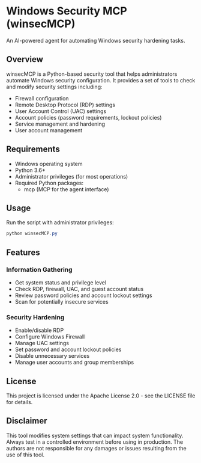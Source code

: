 # Windows Security MCP (winsecMCP)

An AI-powered agent for automating Windows security hardening tasks.

## Overview

winsecMCP is a Python-based security tool that helps administrators automate Windows security configuration. It provides a set of tools to check and modify security settings including:

- Firewall configuration
- Remote Desktop Protocol (RDP) settings
- User Account Control (UAC) settings
- Account policies (password requirements, lockout policies)
- Service management and hardening
- User account management

## Requirements

- Windows operating system
- Python 3.6+
- Administrator privileges (for most operations)
- Required Python packages:
  - mcp (MCP for the agent interface)

## Usage

Run the script with administrator privileges:

```powershell
python winsecMCP.py
```

## Features

### Information Gathering
- Get system status and privilege level
- Check RDP, firewall, UAC, and guest account status
- Review password policies and account lockout settings
- Scan for potentially insecure services

### Security Hardening
- Enable/disable RDP
- Configure Windows Firewall
- Manage UAC settings
- Set password and account lockout policies
- Disable unnecessary services
- Manage user accounts and group memberships

## License

This project is licensed under the Apache License 2.0 - see the LICENSE file for details.

## Disclaimer

This tool modifies system settings that can impact system functionality. Always test in a controlled environment before using in production. The authors are not responsible for any damages or issues resulting from the use of this tool. 